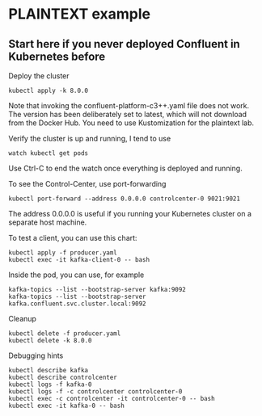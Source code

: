 # PLAINTEXT example

## Start here if you never deployed Confluent in Kubernetes before 

Deploy the cluster

    kubectl apply -k 8.0.0

Note that invoking the confluent-platform-c3++.yaml file does not work. The version
has been deliberately set to latest, which will not download from the Docker Hub. 
You need to use Kustomization for the plaintext lab.

Verify the cluster is up and running, I tend to use 

    watch kubectl get pods

Use Ctrl-C to end the watch once everything is deployed and running.

To see the Control-Center, use port-forwarding

    kubectl port-forward --address 0.0.0.0 controlcenter-0 9021:9021

The address 0.0.0.0 is useful if you running your Kubernetes cluster on a separate host machine.

To test a client, you can use this chart:

    kubectl apply -f producer.yaml
    kubectl exec -it kafka-client-0 -- bash

Inside the pod, you can use, for example

    kafka-topics --list --bootstrap-server kafka:9092
    kafka-topics --list --bootstrap-server kafka.confluent.svc.cluster.local:9092

Cleanup

    kubectl delete -f producer.yaml
    kubectl delete -k 8.0.0

Debugging hints

    kubectl describe kafka
    kubectl describe controlcenter
    kubectl logs -f kafka-0
    kubectl logs -f -c controlcenter controlcenter-0
    kubectl exec -c controlcenter -it controlcenter-0 -- bash
    kubectl exec -it kafka-0 -- bash
